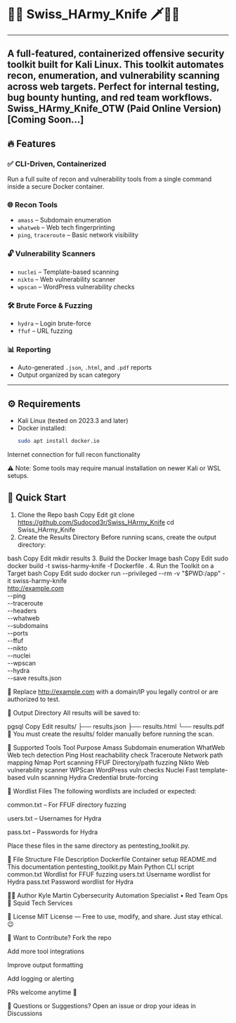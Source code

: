 # 🤖🔪 Swiss_HArmy_Knife 🗡️👨‍💻
---
A full-featured, containerized offensive security toolkit built for Kali Linux. 
This toolkit automates recon, enumeration, and vulnerability scanning across web targets. 
Perfect for internal testing, bug bounty hunting, and red team workflows.
Swiss_HArmy_Knife_OTW (Paid Online Version) [Coming Soon...]
---

## 🔥 Features

### ✅ CLI-Driven, Containerized
Run a full suite of recon and vulnerability tools from a single command inside a secure Docker container.

### 🌐 Recon Tools
- `amass` – Subdomain enumeration  
- `whatweb` – Web tech fingerprinting  
- `ping`, `traceroute` – Basic network visibility  

### 🔓 Vulnerability Scanners
- `nuclei` – Template-based scanning  
- `nikto` – Web vulnerability scanner  
- `wpscan` – WordPress vulnerability checks  

### 🛠 Brute Force & Fuzzing
- `hydra` – Login brute-force  
- `ffuf` – URL fuzzing  

### 📊 Reporting
- Auto-generated `.json`, `.html`, and `.pdf` reports  
- Output organized by scan category  

---

## ⚙️ Requirements

- Kali Linux (tested on 2023.3 and later)  
- Docker installed:
  ```bash
  sudo apt install docker.io
Internet connection for full recon functionality

⚠️ Note: Some tools may require manual installation on newer Kali or WSL setups.

## 🚀 Quick Start
1. Clone the Repo
bash
Copy
Edit
git clone https://github.com/Sudocod3r/Swiss_HArmy_Knife
cd Swiss_HArmy_Knife
2. Create the Results Directory
Before running scans, create the output directory:

bash
Copy
Edit
mkdir results
3. Build the Docker Image
bash
Copy
Edit
sudo docker build -t swiss-harmy-knife -f Dockerfile .
4. Run the Toolkit on a Target
bash
Copy
Edit
sudo docker run --privileged --rm -v "$PWD:/app" -it swiss-harmy-knife \
  http://example.com \
  --ping \
  --traceroute \
  --headers \
  --whatweb \
  --subdomains \
  --ports \
  --ffuf \
  --nikto \
  --nuclei \
  --wpscan \
  --hydra \
  --save results.json
  
📝 Replace http://example.com with a domain/IP you legally control or are authorized to test.

📁 Output Directory
All results will be saved to:

pgsql
Copy
Edit
results/
├── results.json
├── results.html
└── results.pdf
🧠 You must create the results/ folder manually before running the scan.

🧪 Supported Tools
Tool	Purpose
Amass	Subdomain enumeration
WhatWeb	Web tech detection
Ping	Host reachability check
Traceroute	Network path mapping
Nmap	Port scanning
FFUF	Directory/path fuzzing
Nikto	Web vulnerability scanner
WPScan	WordPress vuln checks
Nuclei	Fast template-based vuln scanning
Hydra	Credential brute-forcing

📂 Wordlist Files
The following wordlists are included or expected:

common.txt – For FFUF directory fuzzing

users.txt – Usernames for Hydra

pass.txt – Passwords for Hydra

Place these files in the same directory as pentesting_toolkit.py.

📜 File Structure
File	Description
Dockerfile	Container setup
README.md	This documentation
pentesting_toolkit.py	Main Python CLI script
common.txt	Wordlist for FFUF fuzzing
users.txt	Username wordlist for Hydra
pass.txt	Password wordlist for Hydra

👨‍💻 Author
Kyle Martin
Cybersecurity Automation Specialist • Red Team Ops
🔱 Squid Tech Services

📜 License
MIT License — Free to use, modify, and share. Just stay ethical. 😉

🙋 Want to Contribute?
Fork the repo

Add more tool integrations

Improve output formatting

Add logging or alerting

PRs welcome anytime 🚀

🧠 Questions or Suggestions?
Open an issue or drop your ideas in Discussions




